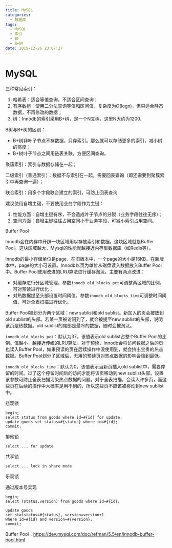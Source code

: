 ```yaml
---
title: MySQL
categories:
  - 数据库
tags:
  - MySQL
  - 索引
  - 锁
  - B+树
date: 2019-12-26 23:07:27
---
```


# MySQL

三种常见索引：

1. 哈希表：适合等值查询，不适合区间查询；
2. 有序数组：使用二分法查询等值和区间值，复杂度为O(logn)，但只适合静态数据，不再修改的数据；
3. 树：Innodb的索引采用B+树，是一个N叉树，这里N大约为1200.

<!-- more --> 



B树与B+树的区别：

- B+树非叶子节点不存数据，只存索引。那么就可以存储更多的索引，减小树的高度；
- B+树叶子节点之间用链表关联，方便区间查询。



聚簇索引：索引与数据存储在一起；

二级索引（普通索引）：数据不与索引在一起，需要回表查询（即还需要到聚簇索引中再查询一遍）；

联合索引：用多个字段联合建立的索引，可防止回表查询





建议使用自增主键，不要使用业务字段作为主键：

1. 性能方面：自增主键有序，不会造成叶子节点的分裂（业务字段往往无序）；
2. 空间方面：自增主键往往占用空间小于业务字段，可减小索引占用空间。





Buffer Pool

Innodb会在内存中开辟一块区域用以存放索引和数据。这块区域就是Buffer Pool。这块区域越大，Mysql的性能就越接近内存型数据库（如Redis等）。

Innodb的最小存储单位是page，在旧版本中，一个page的大小是16KB。在新版本中，page的大小可设置。Innodb以页为单位从磁盘读入数据放入Buffer Pool中。Buffer Pool使用改进的LRU算法进行缓存淘汰。主要有两点改进：

- 对缓存进行分区域管理，参数`innodb_old_blocks_pct`可调整两区域的比例，可对预读进行优化；
- 对热数据提至头部设置时间阈值，参数` innodb_old_blocks_time `可调整时间阈值，可对全表扫描进行优化。

Buffer Pool被划分为两个区域：new sublist和old sublist。新加入的页会被放到old sublist的头部。若某一页被访问到了，就会被提至new sublist的头部，说明该页是热数据。old sublist的尾部是最冷的数据，随时会被淘汰。



`innodb_old_blocks_pct`：默认为37。该值表示old sublist占整个Buffer Pool的比例。值越小，越接近传统的LRU算法。对于预读，Innodb会将访问数据之后的页也读入Buffer Pool，如果预读的页在后续操作中没使用到，就会挤出宝贵的热点数据。Buffer Pool划分了区域后，无用的预读页对热点数据的影响会降到最低。

` innodb_old_blocks_time `：默认为0。该值表示当新页插入old sublist中，需要停留的时间。过了这个停留时间后的访问才能将该页移动到new sublist头部。设置该参数可防止全表扫描污染热点数据的问题。对于全表扫描，会读入许多页，而这些页在后续的操作中大概率是用不到的，所以这些页不应该被移动到new sublist中。



悲观锁

```mysql
begin;
select status from goods where id=#{id} for update;
update goods set status=#{status} where id=#{id};
commit;
```

排他锁

`select ... for update`

共享锁

`select ... lock in share mode`

乐观锁

通过版本号实现

```mysql
begin;
select (status,version) from goods where id=#{id};

update goods 
set statstatus=#{status}, version=version+1 
where id=#{id} and version=#{version};
commit;
```



Buffer Pool：https://dev.mysql.com/doc/refman/5.5/en/innodb-buffer-pool.html 